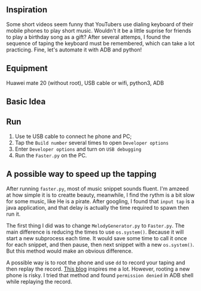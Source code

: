 ## Inspiration
Some short videos seem funny that YouTubers use dialing keyboard of their mobile phones to play short music. Wouldn't it be a little 
suprise for friends to play a birthday song as a gift? After several attemps, I found the sequence of taping the keyboard must be
remembered, which can take a lot practicing. Fine, let's automate it with ADB and python!
## Equipment
Huawei mate 20 (without root), USB cable or wifi, python3, ADB 
## Basic Idea
## Run
1. Use te USB cable to connect he phone and PC;
2. Tap the `Build number` several times to open `Developer options`
3. Enter `Developer options` and turn on `USB debugging`
4. Run the `Faster.py` on the PC.
## A possible way to speed up the tapping
After running `faster.py`, most of music snippet sounds fluent. I'm amzeed at how simple it is to creatte beauty, meanwhile, I find the 
rythm is a bit slow for some music, like He is a pirate. After googling, I found that `input tap` is a java application, and that delay
is actually the time required to spawn then run it.

The first thing I did was to change `MelodyGenerator.py` to `Faster.py`. The main difference is reducing the times to use `os.system()`. Because it will start a new subprocess each time. It would save some time to call it once for each snippet, and then pause, then next snippet with a new `os.system()`. But this method would make an obvious difference.

A possible way is to root the phone and use `dd` to record your taping and then replay the record. [This blog](https://igor.mp/blog/2018/02/23/using-adb-simulate-touch-events.html) inspires me a lot. However, rooting a new phone is risky.
I tried that method and found `permission denied` in ADB shell while replaying the record.

